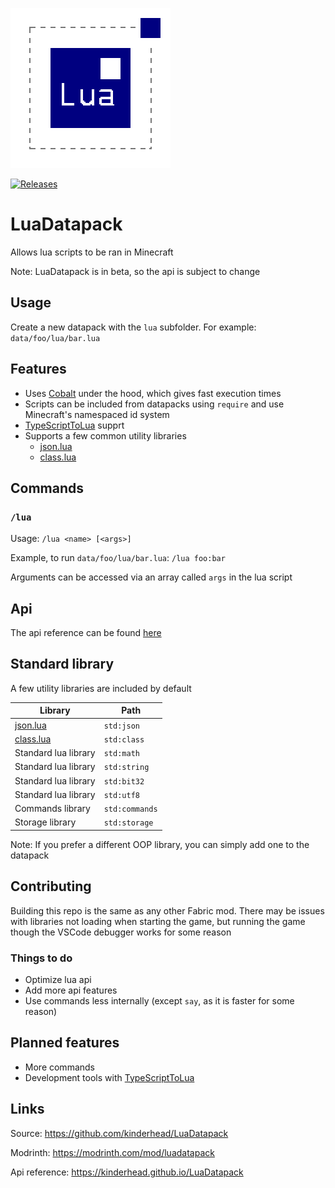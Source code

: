 ![Logo](https://raw.githubusercontent.com/kinderhead/LuaDatapack/master/logo.png)

[![Releases](https://img.shields.io/github/v/release/kinderhead/LuaDatapack?include_prereleases&sort=semver)](https://github.com/kinderhead/LuaDatapack/releases)

# LuaDatapack

Allows lua scripts to be ran in Minecraft

Note: LuaDatapack is in beta, so the api is subject to change

## Usage

Create a new datapack with the `lua` subfolder. For example: `data/foo/lua/bar.lua`

## Features

* Uses [Cobalt](https://github.com/SquidDev/Cobalt) under the hood, which gives fast execution times
* Scripts can be included from datapacks using `require` and use Minecraft's namespaced id system
* [TypeScriptToLua](https://typescripttolua.github.io/) supprt
* Supports a few common utility libraries
    * [json.lua](https://github.com/rxi/json.lua)
    * [class.lua](https://github.com/jonstoler/class.lua)

## Commands

### `/lua`

Usage: `/lua <name> [<args>]`

Example, to run `data/foo/lua/bar.lua`: `/lua foo:bar`

Arguments can be accessed via an array called `args` in the lua script

## Api

The api reference can be found [here](https://kinderhead.github.io/LuaDatapack/)

## Standard library

A few utility libraries are included by default

|Library|Path|
|---|---|
|[json.lua](https://github.com/rxi/json.lua)|`std:json`|
|[class.lua](https://github.com/jonstoler/class.lua)|`std:class`|
|Standard lua library|`std:math`|
|Standard lua library|`std:string`|
|Standard lua library|`std:bit32`|
|Standard lua library|`std:utf8`|
|Commands library|`std:commands`|
|Storage library|`std:storage`|

Note: If you prefer a different OOP library, you can simply add one to the datapack

## Contributing

Building this repo is the same as any other Fabric mod. There may be issues with libraries not loading when starting the game, but running the game though the VSCode debugger works for some reason

### Things to do

* Optimize lua api
* Add more api features
* Use commands less internally (except `say`, as it is faster for some reason)

## Planned features

* More commands
* Development tools with [TypeScriptToLua](https://typescripttolua.github.io/)

## Links

Source: https://github.com/kinderhead/LuaDatapack

Modrinth: https://modrinth.com/mod/luadatapack

Api reference: https://kinderhead.github.io/LuaDatapack
